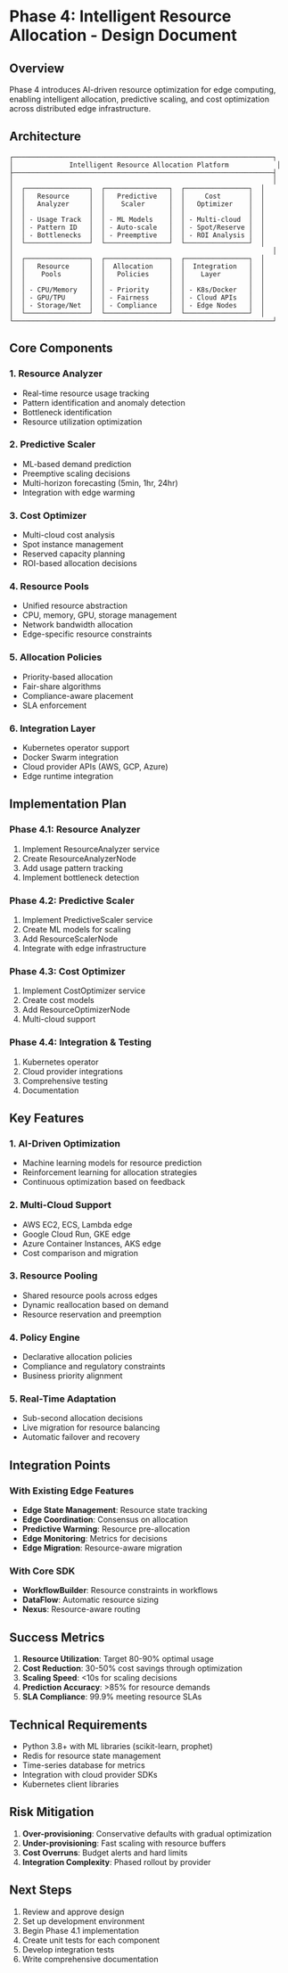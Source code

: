 # Phase 4: Intelligent Resource Allocation - Design Document

## Overview

Phase 4 introduces AI-driven resource optimization for edge computing, enabling intelligent allocation, predictive scaling, and cost optimization across distributed edge infrastructure.

## Architecture

```
┌─────────────────────────────────────────────────────────────────┐
│              Intelligent Resource Allocation Platform            │
├─────────────────────────────────────────────────────────────────┤
│                                                                 │
│  ┌────────────────┐  ┌────────────────┐  ┌────────────────┐  │
│  │   Resource     │  │   Predictive   │  │     Cost       │  │
│  │   Analyzer     │  │    Scaler      │  │   Optimizer    │  │
│  │                │  │                │  │                │  │
│  │ - Usage Track  │  │ - ML Models    │  │ - Multi-cloud  │  │
│  │ - Pattern ID   │  │ - Auto-scale   │  │ - Spot/Reserve │  │
│  │ - Bottlenecks  │  │ - Preemptive   │  │ - ROI Analysis │  │
│  └────────────────┘  └────────────────┘  └────────────────┘  │
│                                                                 │
│  ┌────────────────┐  ┌────────────────┐  ┌────────────────┐  │
│  │   Resource     │  │  Allocation    │  │  Integration   │  │
│  │    Pools       │  │   Policies     │  │    Layer       │  │
│  │                │  │                │  │                │  │
│  │ - CPU/Memory   │  │ - Priority     │  │ - K8s/Docker   │  │
│  │ - GPU/TPU      │  │ - Fairness     │  │ - Cloud APIs   │  │
│  │ - Storage/Net  │  │ - Compliance   │  │ - Edge Nodes   │  │
│  └────────────────┘  └────────────────┘  └────────────────┘  │
└─────────────────────────────────────────────────────────────────┘
```

## Core Components

### 1. Resource Analyzer
- Real-time resource usage tracking
- Pattern identification and anomaly detection
- Bottleneck identification
- Resource utilization optimization

### 2. Predictive Scaler
- ML-based demand prediction
- Preemptive scaling decisions
- Multi-horizon forecasting (5min, 1hr, 24hr)
- Integration with edge warming

### 3. Cost Optimizer
- Multi-cloud cost analysis
- Spot instance management
- Reserved capacity planning
- ROI-based allocation decisions

### 4. Resource Pools
- Unified resource abstraction
- CPU, memory, GPU, storage management
- Network bandwidth allocation
- Edge-specific resource constraints

### 5. Allocation Policies
- Priority-based allocation
- Fair-share algorithms
- Compliance-aware placement
- SLA enforcement

### 6. Integration Layer
- Kubernetes operator support
- Docker Swarm integration
- Cloud provider APIs (AWS, GCP, Azure)
- Edge runtime integration

## Implementation Plan

### Phase 4.1: Resource Analyzer
1. Implement ResourceAnalyzer service
2. Create ResourceAnalyzerNode
3. Add usage pattern tracking
4. Implement bottleneck detection

### Phase 4.2: Predictive Scaler
1. Implement PredictiveScaler service
2. Create ML models for scaling
3. Add ResourceScalerNode
4. Integrate with edge infrastructure

### Phase 4.3: Cost Optimizer
1. Implement CostOptimizer service
2. Create cost models
3. Add ResourceOptimizerNode
4. Multi-cloud support

### Phase 4.4: Integration & Testing
1. Kubernetes operator
2. Cloud provider integrations
3. Comprehensive testing
4. Documentation

## Key Features

### 1. AI-Driven Optimization
- Machine learning models for resource prediction
- Reinforcement learning for allocation strategies
- Continuous optimization based on feedback

### 2. Multi-Cloud Support
- AWS EC2, ECS, Lambda edge
- Google Cloud Run, GKE edge
- Azure Container Instances, AKS edge
- Cost comparison and migration

### 3. Resource Pooling
- Shared resource pools across edges
- Dynamic reallocation based on demand
- Resource reservation and preemption

### 4. Policy Engine
- Declarative allocation policies
- Compliance and regulatory constraints
- Business priority alignment

### 5. Real-Time Adaptation
- Sub-second allocation decisions
- Live migration for resource balancing
- Automatic failover and recovery

## Integration Points

### With Existing Edge Features
- **Edge State Management**: Resource state tracking
- **Edge Coordination**: Consensus on allocation
- **Predictive Warming**: Resource pre-allocation
- **Edge Monitoring**: Metrics for decisions
- **Edge Migration**: Resource-aware migration

### With Core SDK
- **WorkflowBuilder**: Resource constraints in workflows
- **DataFlow**: Automatic resource sizing
- **Nexus**: Resource-aware routing

## Success Metrics

1. **Resource Utilization**: Target 80-90% optimal usage
2. **Cost Reduction**: 30-50% cost savings through optimization
3. **Scaling Speed**: <10s for scaling decisions
4. **Prediction Accuracy**: >85% for resource demands
5. **SLA Compliance**: 99.9% meeting resource SLAs

## Technical Requirements

- Python 3.8+ with ML libraries (scikit-learn, prophet)
- Redis for resource state management
- Time-series database for metrics
- Integration with cloud provider SDKs
- Kubernetes client libraries

## Risk Mitigation

1. **Over-provisioning**: Conservative defaults with gradual optimization
2. **Under-provisioning**: Fast scaling with resource buffers
3. **Cost Overruns**: Budget alerts and hard limits
4. **Integration Complexity**: Phased rollout by provider

## Next Steps

1. Review and approve design
2. Set up development environment
3. Begin Phase 4.1 implementation
4. Create unit tests for each component
5. Develop integration tests
6. Write comprehensive documentation